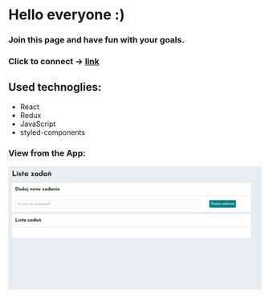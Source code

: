# Hello everyone :)

### Join this page and have fun with your goals.

### Click to connect -> [link](https://jacekwarzecha.github.io/todo-list-react/)

## Used technoglies:

- React
- Redux
- JavaScript
- styled-components

### View from the App:

![view-from-the-App](toDoApp.gif)
